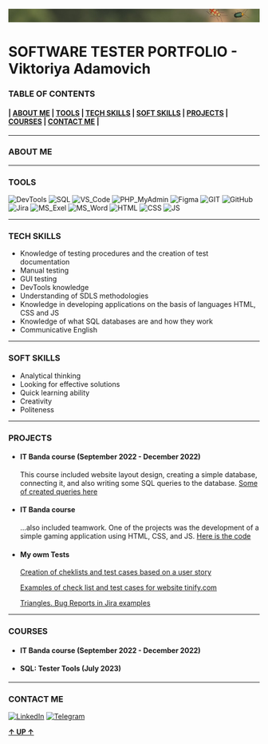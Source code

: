 ![Header](https://github.com/ViktoriyaAdamovich/viktoriyaadamovich/blob/main/assets/header.png)

# SOFTWARE TESTER PORTFOLIO - Viktoriya Adamovich 

### TABLE OF CONTENTS
#### | [ABOUT ME](https://github.com/ViktoriyaAdamovich#about-me) | [TOOLS](https://github.com/ViktoriyaAdamovich#tools) | [TECH SKILLS](https://github.com/ViktoriyaAdamovich#tech-skills) | [SOFT SKILLS](https://github.com/ViktoriyaAdamovich#soft-skills) | [PROJECTS](https://github.com/ViktoriyaAdamovich#projects) | [COURSES](https://github.com/ViktoriyaAdamovich#courses) | [CONTACT ME](https://github.com/ViktoriyaAdamovich#contact-me) |
___

### ABOUT ME
___

### TOOLS 
![DevTools](https://img.shields.io/badge/DevTools-577019?style=for-the-badge)
![SQL](https://img.shields.io/badge/SQL-577019?style=for-the-badge)
![VS_Code](https://img.shields.io/badge/VS_Code-577019?style=for-the-badge)
![PHP_MyAdmin](https://img.shields.io/badge/PHP_MyAdmin-577019?style=for-the-badge)
![Figma](https://img.shields.io/badge/Figma-577019?style=for-the-badge)
![GIT](https://img.shields.io/badge/GIT-577019?style=for-the-badge)
![GitHub](https://img.shields.io/badge/GitHub-577019?style=for-the-badge)
![Jira](https://img.shields.io/badge/Jira-577019?style=for-the-badge)
![MS_Exel](https://img.shields.io/badge/MS_Exel-577019?style=for-the-badge)
![MS_Word](https://img.shields.io/badge/MS_Word-577019?style=for-the-badge)
![HTML](https://img.shields.io/badge/HTML-577019?style=for-the-badge)
![CSS](https://img.shields.io/badge/CSS-577019?style=for-the-badge)
![JS](https://img.shields.io/badge/JS-577019?style=for-the-badge)
___

### TECH SKILLS
- Knowledge of testing procedures and the creation of test documentation
- Manual testing
- GUI testing
- DevTools knowledge
- Understanding of SDLS methodologies
- Knowledge in developing applications on the basis of languages HTML, CSS and JS
- Knowledge of what SQL databases are and how they work
- Communicative English
___

### SOFT SKILLS

- Analytical thinking
- Looking for effective solutions
- Quick learning ability
- Creativity
- Politeness
___

### PROJECTS

- #### IT Banda course (September 2022 - December 2022)
    This course included website layout design, creating a simple database, connecting it, and also writing some SQL queries to the database.
    [Some of created queries here](https://docs.google.com/document/d/1f2_8SgImtlb4QUZwkdVSrlDi_g-k93ZqACeDE1gtmIk/edit?usp=sharing)

- #### IT Banda course 
    ...also included teamwork. One of the projects was the development of a simple gaming application using HTML, CSS, and JS. [Here is the code](https://drive.google.com/drive/folders/1-CNXaEC2iyG6YtwxV6cw7iC1AA1A3iJs?usp=sharing)

- #### My owm Tests
    [Creation of cheklists and test cases based on a user story](https://docs.google.com/document/d/17PR68P8BCT66Ds80MKV9IMM9zDqf3roOkDNjKZV0Fs0/edit?usp=sharing)
    
    [Examples of check list and test cases for website tinify.com](https://docs.google.com/spreadsheets/d/12GXwY1ffiV-8r1ENynfYQYppUvlw1dsMSybnsMVmG38/edit?usp=sharing)

    [Triangles. Bug Reports in Jira examples]()    
___

### COURSES
- #### IT Banda course (September 2022 - December 2022)
- #### SQL: Tester Tools (July 2023)
___

### CONTACT ME

[![LinkedIn](https://img.shields.io/badge/LinkedIn-577019?style=for-the-badge&logo=linkedin&logoColor=white)](https://www.linkedin.com/in/viktoriya-adamovich/)
[![Telegram](https://img.shields.io/badge/Telegram-577019?style=for-the-badge&logo=telegram&logoColor=white)](https://t.me/snowhite_queen)

[**↑ UP ↑**](https://github.com/ViktoriyaAdamovich)